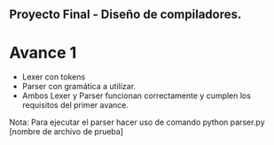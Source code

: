 ## Proyecto Final - Diseño de compiladores.

# Avance 1
- Lexer con tokens
- Parser con gramática a utilizar.
- Ambos Lexer y Parser funcionan correctamente y cumplen los requisitos del primer avance.

Nota: Para ejecutar el parser hacer uso de comando python parser.py [nombre de archivo de prueba]
